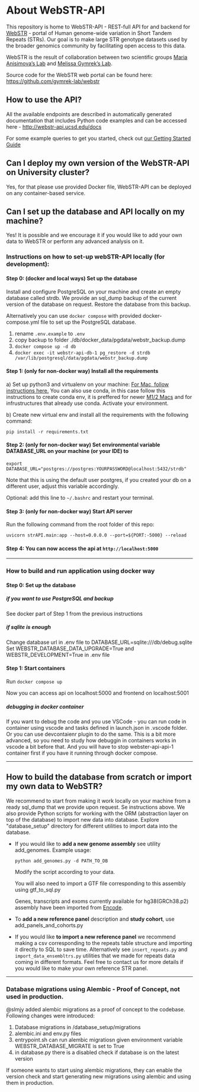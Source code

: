 # About WebSTR-API

This repository is home to WebSTR-API - REST-full API for and backend for [WebSTR](http://webstr.ucsd.edu/) - portal of Human genome-wide variation in Short Tandem Repeats (STRs).
Our goal is to make large STR genotype datasets used by the broader genomics community by facilitating open access to this data. 

WebSTR is the result of collaboration between two scientific groups [Maria Anisimova’s Lab](https://github.com/acg-team) and [Melissa Gymrek’s Lab](https://github.com/gymrek-lab).

Source code for the WebSTR web portal can be found here: https://github.com/gymrek-lab/webstr

## How to use the API? 

All the available endpoints are described in automatically generated documentation that includes Python code examples and can be accessed here - http://webstr-api.ucsd.edu/docs

For some example queries to get you started, check out [our Getting Started Guide](https://github.com/acg-team/webSTR-API/blob/main/GETTING_STARTED.md)

## Can I deploy my own version of the WebSTR-API on University cluster?

Yes, for that please use provided Docker file, WebSTR-API can be deployed on any container-based service.  

## Can I set up the database and API locally on my machine?

Yes! It is possible and we encourage it if you would like to add your own data to WebSTR or perform any advanced analysis on it. 

### Instructions on how to set-up webSTR-API locally (for development): 

#### Step 0: (docker and local ways) Set up the database 
 Install and configure PostgreSQL on your machine and create an empty database called strdb. We provide an sql_dump backup of the current version of the database on request. Restore the database from this backup. 

 Alternatively you can use `docker compose` with provided docker-compose.yml file to set up the PostgreSQL database.
 1. rename `.env.example` to `.env`
 2. copy backup to folder ./db/docker_data/pgdata/webstr_backup.dump
 2. `docker compose up -d db`
 3. `docker exec -it webstr-api-db-1 pg_restore -d strdb /var/lib/postgresql/data/pgdata/webstr_backup.dump`

#### Step 1: (only for non-docker way) Install all the requirements 


a) Set up python3 and virtualenv on your machine:
[For Mac, follow instructions here.](https://gist.github.com/pandafulmanda/730a9355e088a9970b18275cb9eadef3)
You can also use conda, in this case follow this instructions to create conda env, it is preffered for newer [M1/2 Macs](https://towardsdatascience.com/how-to-manage-conda-environments-on-an-apple-silicon-m1-mac-1e29cb3bad12) and for infrustructures that already use conda. 
Activate your environment.
 
b) Create new virtual env and install all the requirements with the following command:

`pip install -r requirements.txt`

 
#### Step 2: (only for non-docker way) Set environmental variable DATABASE_URL on your machine (or your IDE) to 
`export DATABASE_URL="postgres://postgres:YOURPASSWORD@localhost:5432/strdb"`

Note that this is using the default user postgres, if you created your db on a different user, adjust this variable accordingly. 

Optional: add this line to `~/.bashrc` and restart your terminal. 

#### Step 3: (only for non-docker way) Start API server  

Run the following command from the root folder of this repo: 

`uvicorn strAPI.main:app --host=0.0.0.0 --port=${PORT:-5000} --reload`

#### Step 4: You can now access the api at `http://localhost:5000` 

***

### How to build and run application using docker way

#### Step 0: Set up the database 
##### if you want to use PostgreSQL and backup
See docker part of Step 1 from the previous instructions
##### if sqlite is enough
Change database url in .env file to DATABASE_URL=sqlite:///db/debug.sqlite
Set WEBSTR_DATABASE_DATA_UPGRADE=True and WEBSTR_DEVELOPMENT=True in .env file
#### Step 1: Start containers
Run `docker compose up`

Now you can access api on localhost:5000 and frontend on localhost:5001

##### debugging in docker container
If you want to debug the code and you use VSCode - you can run code in container using vscode and tasks defined in launch.json in .vscode folder. Or you can use devcontaienr plugin to do the same. This is a bit more advanced, so you need to study how debuggin in containers works in vscode a bit before that. And you will have to stop webster-api-api-1 container first if you have it running through docker compose.

***

## How to build the database from scratch or import my own data to WebSTR? 

We recommend to start from making it work locally on your machine from a ready sql_dump that we provide upon request. Se instructions above. 
We also provide Python scripts for working with the ORM (abstraction layer on top of the database) to import new data into database. 
Explore "database_setup" directory for different utilities to import data into the database. 

* If you would like to **add a new genome assembly** see utility add_genomes. Example usage:

  `python add_genomes.py -d PATH_TO_DB`  

  Modify the script according to your data. 

  You will also need to import a GTF file corresponding to this assembly using gtf_to_sql.py 

  Genes, transcripts and exoms currently available for hg38(GRCh38.p2) assembly have been imported from [Encode](https://www.encodeproject.org/files/gencode.v22.annotation/).

* To **add a new reference panel** description and **study cohort**, use add_panels_and_cohorts.py

* If you would like **to import a new reference panel** we recommend making a csv corresponding to the repeats table structure and importing it directly to SQL to save time. Alternatively see  ` insert_repeats.py ` and 
` import_data_ensembltrs.py `  utilities that we made for repeats data coming  in different formats. Feel free to contact us for more details if you would like to make your own reference STR panel. 

***

### Database migrations using Alembic - Proof of Concept, not used in production.
@slmjy added alembic migrations as a proof of concept to the codebase.
Following changes were introduced:
1. Database migrations in /database_setup/migrations
2. alembic.ini and env.py files 
3. entrypoint.sh can run alembic migratiosn given environment variable WEBSTR_DATABASE_MIGRATE is set to True
4. in database.py there is a disabled check if database is on the latest version

If someone wants to start using alembic migrations, they can enable the version check and start generating new migrations using alembic and using them in production.